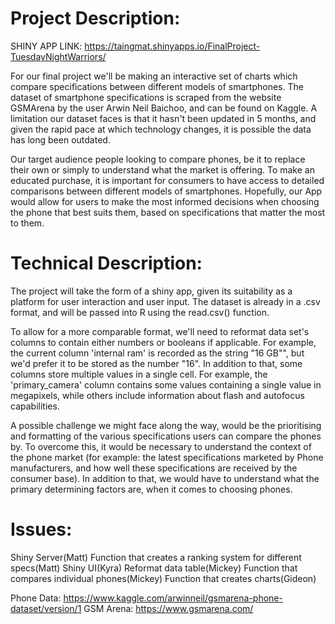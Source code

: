 # Project Description:

SHINY APP LINK: https://taingmat.shinyapps.io/FinalProject-TuesdayNightWarriors/


For our final project we'll be making an interactive set of charts which compare specifications between different models of smartphones. The dataset of smartphone specifications is scraped from the website GSMArena by the user Arwin Neil Baichoo, and can be found on Kaggle. A limitation our dataset faces is that it hasn't been updated in 5 months, and given the rapid pace at which technology changes, it is possible the data has long been outdated.

Our target audience people looking to compare phones, be it to replace their own or simply to understand what the market is offering. To make an educated purchase, it is important for consumers to have access to detailed comparisons between different models of smartphones. Hopefully, our App would allow for users to make the most informed decisions when choosing the phone that best suits them, based on specifications that matter the most to them.

# Technical Description:
The project will take the form of a shiny app, given its suitability as a platform for user interaction and user input. The dataset is already in a .csv format, and will be passed into R using the read.csv() function.

To allow for a more comparable format, we'll need to reformat data set's columns to contain either numbers or booleans if applicable. For example, the current column 'internal ram' is recorded as the string "16 GB"", but we'd prefer it to be stored as the number "16". In addition to that, some columns store multiple values in a single cell. For example, the 'primary_camera' column contains some values containing a single value in megapixels, while others include information about flash and autofocus capabilities.

A possible challenge we might face along the way, would be the prioritising and formatting of the various specifications users can compare the phones by. To overcome this, it would be necessary to understand the context of the phone market (for example: the latest specifications marketed by Phone manufacturers, and how well these specifications are received by the consumer base). In addition to that, we would have to understand what the primary determining factors are, when it comes to choosing phones. 


# Issues:
Shiny Server(Matt)
Function that creates a ranking system for different specs(Matt)
Shiny UI(Kyra)
Reformat data table(Mickey)
Function that compares individual phones(Mickey)
Function that creates charts(Gideon)


Phone Data: https://www.kaggle.com/arwinneil/gsmarena-phone-dataset/version/1
GSM Arena: https://www.gsmarena.com/
